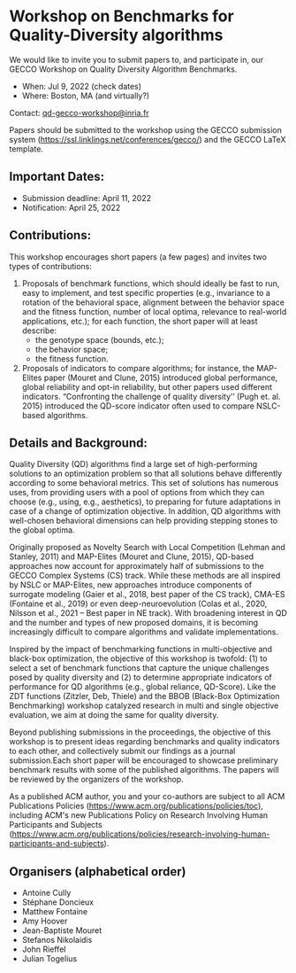 # Workshop on Benchmarks for Quality-Diversity algorithms
We would like to invite you to submit papers to, and participate in, our GECCO Workshop on Quality Diversity Algorithm Benchmarks.

- When:  Jul 9, 2022 (check dates)
- Where: Boston, MA (and virtually?)

Contact: qd-gecco-workshop@inria.fr 

Papers should be submitted to the workshop using the GECCO submission system (https://ssl.linklings.net/conferences/gecco/) and the GECCO LaTeX template.


## Important Dates:
- Submission deadline: April 11, 2022
- Notification: April 25, 2022

## Contributions: 
This workshop encourages short papers (a few pages) and invites two types of contributions:
1) Proposals of benchmark functions, which should ideally be fast to run, easy to implement, and test specific properties (e.g., invariance to a rotation of the behavioral space, alignment between the behavior space and the fitness function, number of local optima, relevance to real-world applications, etc.); for each function, the short paper will at least describe:
	- the genotype space (bounds, etc.);
	- the behavior space;
	- the fitness function.
2) Proposals of indicators to compare algorithms; for instance, the MAP-Elites paper (Mouret and Clune, 2015) introduced global performance, global reliability and opt-in reliability, but other papers used different indicators. “Confronting the challenge of quality diversity’’ (Pugh et. al. 2015) introduced the QD-score indicator often used to compare NSLC-based algorithms.

## Details and Background:



Quality Diversity (QD) algorithms find a large set of high-performing solutions to an optimization problem so that all solutions behave differently according to some behavioral metrics. This set of solutions has numerous uses, from providing users with a pool of options from which they can choose (e.g., using, e.g., aesthetics), to preparing for future adaptations in case of a change of optimization objective. In addition, QD algorithms with well-chosen behavioral dimensions can help providing stepping stones to the global optima. 

Originally proposed as Novelty Search with Local Competition (Lehman and Stanley, 2011) and MAP-Elites (Mouret and Clune, 2015), QD-based approaches now account for approximately half of submissions to the GECCO Complex Systems (CS) track. While these methods are all inspired by NSLC or MAP-Elites, new approaches introduce components of surrogate modeling (Gaier et al., 2018, best paper of the CS track), CMA-ES (Fontaine et al., 2019) or even deep-neuroevolution (Colas et al., 2020, Nilsson et al., 2021 – Best paper in NE track). With broadening interest in QD and the number and types of new proposed domains, it is becoming increasingly difficult to compare algorithms and validate implementations.

Inspired by the impact of benchmarking functions in multi-objective and black-box optimization, the objective of this workshop is twofold: (1)  to select a set of benchmark functions that capture the unique challenges posed by quality diversity and (2) to determine appropriate indicators of performance for QD algorithms (e.g., global reliance, QD-Score). Like the ZDT functions (Zitzler, Deb, Thiele) and the BBOB (Black-Box Optimization Benchmarking) workshop catalyzed research in multi and single objective evaluation, we aim at doing the same for quality diversity. 

Beyond publishing  submissions in the proceedings, the objective of this workshop is to present ideas regarding benchmarks and quality indicators to each other, and collectively submit our findings as a journal submission.Each short paper will be encouraged to showcase preliminary benchmark results with some of the published algorithms. The papers will be reviewed by the organizers of the workshop.


As a published ACM author, you and your co-authors are subject to all ACM Publications Policies (https://www.acm.org/publications/policies/toc), including ACM's new Publications Policy on Research Involving Human Participants and Subjects (https://www.acm.org/publications/policies/research-involving-human-participants-and-subjects).



## Organisers (alphabetical order)
- Antoine Cully
- Stéphane Doncieux
- Matthew Fontaine
- Amy Hoover
- Jean-Baptiste Mouret
- Stefanos Nikolaidis
- John Rieffel
- Julian Togelius
